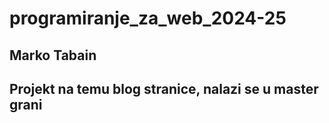 # programiranje_za_web_2024-25

## Marko Tabain

## Projekt na temu blog stranice, nalazi se u master grani
